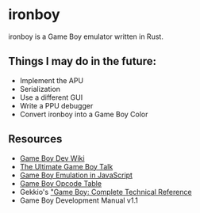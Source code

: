 # ironboy

ironboy is a Game Boy emulator written in Rust.

## Things I may do in the future:
 * Implement the APU
 * Serialization
 * Use a different GUI
 * Write a PPU debugger
 * Convert ironboy into a Game Boy Color
 
## Resources
 * [Game Boy Dev Wiki](https://gbdev.gg8.se/wiki/articles/Main_Page)
 * [The Ultimate Game Boy Talk](https://www.youtube.com/watch?v=HyzD8pNlpwI)
 * [Game Boy Emulation in JavaScript](https://imrannazar.com/gameBoy-Emulation-in-JavaScript)
 * [Game Boy Opcode Table](https://izik1.github.io/gbops)
 * Gekkio's ["Game Boy: Complete Technical Reference](https://github.com/Gekkio/gb-ctr)
 * Game Boy Development Manual v1.1
